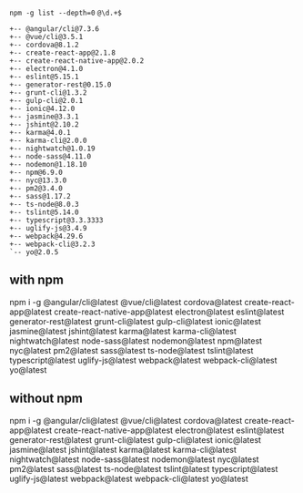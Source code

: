 `npm -g list --depth=0`
`@\d.+$`

```
+-- @angular/cli@7.3.6
+-- @vue/cli@3.5.1
+-- cordova@8.1.2
+-- create-react-app@2.1.8
+-- create-react-native-app@2.0.2
+-- electron@4.1.0
+-- eslint@5.15.1
+-- generator-rest@0.15.0
+-- grunt-cli@1.3.2
+-- gulp-cli@2.0.1
+-- ionic@4.12.0
+-- jasmine@3.3.1
+-- jshint@2.10.2
+-- karma@4.0.1
+-- karma-cli@2.0.0
+-- nightwatch@1.0.19
+-- node-sass@4.11.0
+-- nodemon@1.18.10
+-- npm@6.9.0
+-- nyc@13.3.0
+-- pm2@3.4.0
+-- sass@1.17.2
+-- ts-node@8.0.3
+-- tslint@5.14.0
+-- typescript@3.3.3333
+-- uglify-js@3.4.9
+-- webpack@4.29.6
+-- webpack-cli@3.2.3
`-- yo@2.0.5
```
## with npm
npm i -g @angular/cli@latest @vue/cli@latest cordova@latest create-react-app@latest create-react-native-app@latest electron@latest eslint@latest generator-rest@latest grunt-cli@latest gulp-cli@latest ionic@latest jasmine@latest jshint@latest karma@latest karma-cli@latest nightwatch@latest node-sass@latest nodemon@latest npm@latest nyc@latest pm2@latest sass@latest ts-node@latest tslint@latest typescript@latest uglify-js@latest webpack@latest webpack-cli@latest yo@latest

## without npm
npm i -g @angular/cli@latest @vue/cli@latest cordova@latest create-react-app@latest create-react-native-app@latest electron@latest eslint@latest generator-rest@latest grunt-cli@latest gulp-cli@latest ionic@latest jasmine@latest jshint@latest karma@latest karma-cli@latest nightwatch@latest node-sass@latest nodemon@latest nyc@latest pm2@latest sass@latest ts-node@latest tslint@latest typescript@latest uglify-js@latest webpack@latest webpack-cli@latest yo@latest